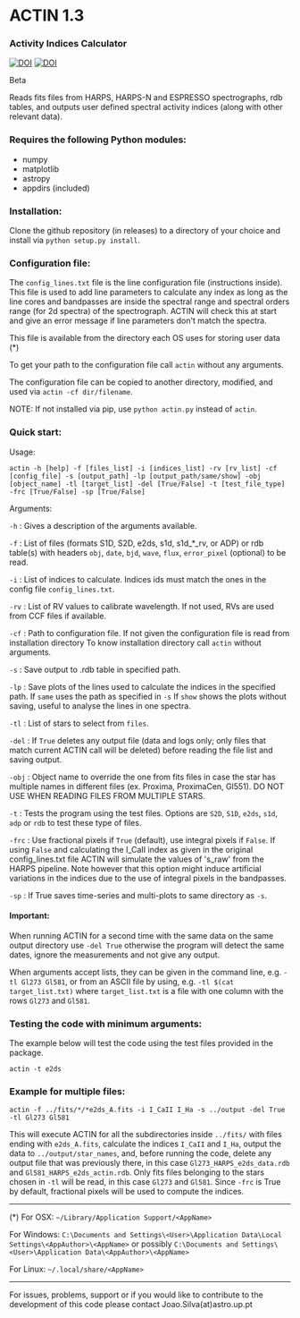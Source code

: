 # ACTIN 1.3

### Activity Indices Calculator

[![DOI](http://joss.theoj.org/papers/10.21105/joss.00667/status.svg)](https://doi.org/10.21105/joss.00667)
[![DOI](https://zenodo.org/badge/DOI/10.5281/zenodo.1478610.svg)](https://doi.org/10.5281/zenodo.1478610)

Beta

Reads fits files from HARPS, HARPS-N and ESPRESSO spectrographs, rdb tables, and outputs user defined spectral activity indices (along with other relevant data).


### Requires the following Python modules:
- numpy
- matplotlib
- astropy
- appdirs (included)


### Installation:

Clone the github repository (in releases) to a directory of your choice and install via `python setup.py install`.


### Configuration file:

The `config_lines.txt` file is the line configuration file (instructions inside). This file is used to add line parameters to calculate any index as long as the line cores and bandpasses are inside the spectral range and spectral orders range (for 2d spectra) of the spectrograph. ACTIN will check this at start and give an error message if line parameters don't match the spectra.

This file is available from the directory each OS uses for storing user data (*)

To get your path to the configuration file call `actin` without any arguments.

The configuration file can be copied to another directory, modified, and used via `actin -cf dir/filename`.

NOTE: If not installed via pip, use `python actin.py` instead of `actin`.


### Quick start:

Usage:

`actin -h [help] -f [files_list] -i [indices_list] -rv [rv_list] -cf [config_file] -s [output_path] -lp [output_path/same/show] -obj [object_name] -tl [target_list] -del [True/False] -t [test_file_type] -frc [True/False] -sp [True/False]`


Arguments:

`-h` : Gives a description of the arguments available.

`-f` : List of files (formats S1D, S2D, e2ds, s1d, s1d_*_rv, or ADP) or rdb table(s) with headers `obj`, `date`, `bjd`, `wave`, `flux`, `error_pixel` (optional) to be read.

`-i` : List of indices to calculate. Indices ids must match the ones in the config file `config_lines.txt`.

`-rv` : List of RV values to calibrate wavelength. If not used, RVs are used from CCF files if available.

`-cf` : Path to configuration file. If not given the configuration file is read from installation directory To know installation directory call `actin` without arguments.

`-s` : Save output to .rdb table in specified path.

`-lp` : Save plots of the lines used to calculate the indices in the specified path. If `same` uses the path as specified in `-s` If `show` shows the plots without saving, useful to analyse the lines in one spectra.

`-tl` : List of stars to select from `files`.

`-del` : If `True` deletes any output file (data and logs only; only files that match current ACTIN call will be deleted) before reading the file list and saving output.

`-obj` : Object name to override the one from fits files in case the star has multiple names in different files (ex. Proxima, ProximaCen, Gl551). DO NOT USE WHEN READING FILES FROM MULTIPLE STARS.

`-t` : Tests the program using the test files. Options are `S2D`, `S1D`, `e2ds`, `s1d`, `adp` or `rdb` to test these type of files.

`-frc` : Use fractional pixels if `True` (default), use integral pixels if `False`. If using `False` and calculating the I_CaII index as given in the original config_lines.txt file ACTIN will simulate the values of 's_raw' from the HARPS pipeline. Note however that this option might induce artificial variations in the indices due to the use of integral pixels in the bandpasses.

`-sp` : If True saves time-series and multi-plots to same directory as `-s`.

#### Important:

When running ACTIN for a second time with the same data on the same output directory use `-del True` otherwise the program will detect the same dates,  ignore the measurements and not give any output.

When arguments accept lists, they can be given in the command line, e.g. `-tl Gl273 Gl581`, or from an ASCII file by using, e.g. `-tl $(cat target_list.txt)` where `target_list.txt` is a file with one column with the rows `Gl273` and `Gl581`.

### Testing the code with minimum arguments:

The example below will test the code using the test files provided in the package.

`actin -t e2ds`


### Example for multiple files:

`actin -f ../fits/*/*e2ds_A.fits -i I_CaII I_Ha -s ../output -del True -tl Gl273 Gl581`

This will execute ACTIN for all the subdirectories inside `../fits/` with files ending with `e2ds_A.fits`, calculate the indices `I_CaII` and `I_Ha`, output the data to `../output/star_names`, and, before running the code, delete any output file that was previously there, in this case `Gl273_HARPS_e2ds_data.rdb` and `Gl581_HARPS_e2ds_actin.rdb`. Only fits files belonging to the stars chosen in `-tl` will be read, in this case `Gl273` and `Gl581`. Since `-frc` is True by default, fractional pixels will be used to compute the indices.

---

(*) For OSX: `~/Library/Application Support/<AppName>`

For Windows: `C:\Documents and Settings\<User>\Application Data\Local Settings\<AppAuthor>\<AppName>` or possibly `C:\Documents and Settings\<User>\Application Data\<AppAuthor>\<AppName>`

For Linux: `~/.local/share/<AppName>`

---

For issues, problems, support or if you would like to contribute to the development of this code please contact Joao.Silva(at)astro.up.pt

